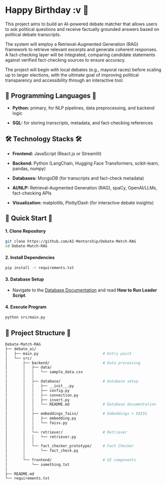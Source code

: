 # **Happy Birthday :v 🫶**

This project aims to build an AI-powered debate matcher that allows users to ask political questions and receive factually grounded answers based on political debate transcripts.

The system will employ a Retrieval-Augmented Generation (RAG) framework to retrieve relevant excerpts and generate coherent responses. A fact-checking layer will be integrated, comparing candidate statements against verified fact-checking sources to ensure accuracy.

The project will begin with local debates (e.g., mayoral races) before scaling up to larger elections, with the ultimate goal of improving political transparency and accessibility through an interactive tool.

## **🐍 Programming Languages 🐍**

- **Python:** primary, for NLP pipelines, data preprocessing, and backend logic

- **SQL:** for storing transcripts, metadata, and fact-checking references

## **🛠️ Technology Stacks 🛠️**

- **Frontend:** JavaScript (React.js or Streamlit)

- **Backend:** Python (LangChain, Hugging Face Transformers, scikit-learn, pandas, numpy)

- **Databases:** MongoDB (for transcripts and fact-check metadata)

- **AI/NLP:** Retrieval-Augmented Generation (RAG), spaCy, OpenAI/LLMs, fact-checking APIs

- **Visualization:** matplotlib, Plotly/Dash (for interactive debate insights)

## **🚀 Quick Start 🚀**

#### **1. Clone Repository**

```bash
git clone https://github.com/AI-Mentorship/Debate-Match-RAG
cd Debate-Match-RAG
```

#### **2. Install Dependencies**

```bash
pip install -r requirements.txt
```

#### **3. Database Setup**

- Navigate to the [Database Documentation](src/backend/database/README.md) and read **How to Run Loader Script**.

#### **4. Execute Program**

```bash
python src/main.py
```

## **📁 Project Structure 📁**

```bash
Debate-Match-RAG
├── debate_ai/
│   ├── main.py                             # Entry point
│   └── src/
│       ├── backend/                        # Data processing
│       │   ├── data/
│       │   │   └── sample_data.csv
│       │   │
│       │   ├── database/                   # Database setup
│       │   │   ├── __init__.py
│       │   │   ├── config.py
│       │   │   ├── connection.py
│       │   │   ├── insert.py
│       │   │   └── README.md               # Database documentation
│       │   │
│       │   ├── embeddings_faiss/           # Embeddings + FAISS
│       │   │   ├── embedding.py
│       │   │   └── faiss.py
│       │   │
│       │   └── retriever/                  # Retriever
│       │   │   └── retriever.py
│       │   │
│       │   └── fact_checker_prototype/     # Fact Checker
│       │       └── fact_check.py
│       │  
│       └── frontend/                       # UI components
│           └── something.txt
│
├── README.md
└── requirements.txt
```